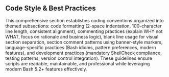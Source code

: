 ## Code Style & Best Practices

This comprehensive section establishes coding conventions organized into themed subsections: code formatting (2-space indentation, 100-character line length, consistent alignment), commenting practices (explain WHY not WHAT, focus on rationale and business logic), blank line usage for visual section separation, section comment patterns using banner-style markers, language-specific practices (Bash idioms, pattern preferences, modern features), and development practices (mandatory ShellCheck compliance, testing patterns, version control integration). These guidelines ensure scripts are readable, maintainable, and professional while leveraging modern Bash 5.2+ features effectively.
